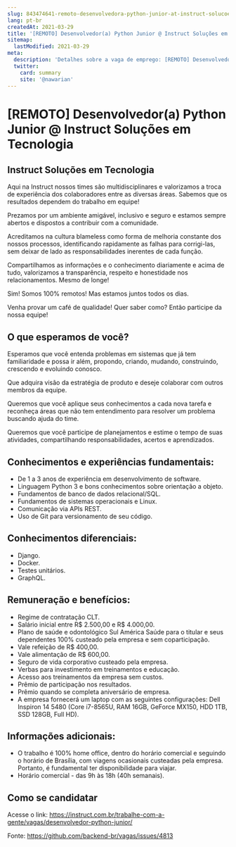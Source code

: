 ```yaml
---
slug: 843474641-remoto-desenvolvedora-python-junior-at-instruct-solucoes-em-tecnologia
lang: pt-br
createdAt: 2021-03-29
title: '[REMOTO] Desenvolvedor(a) Python Junior @ Instruct Soluções em Tecnologia - Vaga de Emprego'
sitemap:
  lastModified: 2021-03-29
meta:
  description: 'Detalhes sobre a vaga de emprego: [REMOTO] Desenvolvedor(a) Python Junior @ Instruct Soluções em Tecnologia'
  twitter:
    card: summary
    site: '@nawarian'
---
```


# [REMOTO] Desenvolvedor(a) Python Junior @ Instruct Soluções em Tecnologia

<!--
==================================================
Caso a vaga for remoto durante a pandemia informar no texto "Remoto durante o covid"
==================================================
-->
<!-- 
==================================================
POR FAVOR, SÓ POSTE SE A VAGA FOR PARA BACK-END!

Não faça distinção de gênero no título da vaga.

Use: "Back-End Developer" ao invés de 
"Desenvolvedor Back-End" \o/

Exemplo: `[São Paulo] Back-End Developer @ NOME DA EMPRESA`
==================================================
-->
<!--
==================================================
Caso a vaga for remoto durante a pandemia deixar a linha abaixo
==================================================
-->
> 

## **Instruct Soluções em Tecnologia**

Aqui na Instruct nossos times são multidisciplinares e valorizamos a troca de experiência dos colaboradores entre as diversas áreas. Sabemos que os resultados dependem do trabalho em equipe! 

Prezamos por um ambiente amigável, inclusivo e seguro e estamos sempre abertos e dispostos a contribuir com a comunidade. 

Acreditamos na cultura blameless como forma de melhoria constante dos nossos processos, identificando rapidamente as falhas para corrigi-las, sem deixar de lado as responsabilidades inerentes de cada função. 

Compartilhamos as informações e o conhecimento diariamente e acima de tudo, valorizamos a transparência, respeito e honestidade nos relacionamentos. Mesmo de longe!
 
Sim! Somos 100% remotos! Mas estamos juntos todos os dias.
 
Venha provar um café de qualidade! Quer saber como? Então participe da nossa equipe!


## **O que esperamos de você?**

Esperamos que você entenda problemas em sistemas que já tem familiaridade e possa ir além, propondo, criando, mudando, construindo, crescendo e evoluindo conosco.

Que adquira visão da estratégia de produto e deseje colaborar com outros membros da equipe.

Queremos que você aplique seus conhecimentos a cada nova tarefa e reconheça áreas que não tem entendimento para resolver um problema buscando ajuda do time.

Queremos que você participe de planejamentos e estime o tempo de suas atividades, compartilhando responsabilidades, acertos e aprendizados.


## **Conhecimentos e experiências fundamentais:**

- De 1 a 3 anos de experiência em desenvolvimento de software. 
- Linguagem Python 3 e bons conhecimentos sobre orientação a objeto.
- Fundamentos de banco de dados relacional/SQL.
- Fundamentos de sistemas operacionais e Linux.
- Comunicação via APIs REST.
- Uso de Git para versionamento de seu código.


## **Conhecimentos diferenciais:**

- Django.
- Docker.
- Testes unitários.
- GraphQL.


## **Remuneração e benefícios:**

- Regime de contratação CLT.
- Salário inicial entre R$ 2.500,00 e R$ 4.000,00.
- Plano de saúde e odontológico Sul América Saúde para o titular e seus dependentes 100% custeado pela empresa e sem coparticipação.
- Vale refeição de R$ 400,00.
- Vale alimentação de R$ 600,00.
- Seguro de vida corporativo custeado pela empresa.
- Verbas para investimento em treinamentos e educação.
- Acesso aos treinamentos da empresa sem custos.
- Prêmio de participação nos resultados.
- Prêmio quando se completa aniversário de empresa.
- A empresa fornecerá um laptop com as seguintes configurações: Dell Inspiron 14 5480 (Core i7-8565U, RAM 16GB, GeForce MX150, HDD 1TB, SSD 128GB, Full HD).


## **Informações adicionais:**

- O trabalho é 100% home office, dentro do horário comercial e seguindo o horário de Brasília, com viagens ocasionais custeadas pela empresa. Portanto, é fundamental ter disponibilidade para viajar.
- Horário comercial - das 9h às 18h (40h semanais).


## **Como se candidatar**

Acesse o link: https://instruct.com.br/trabalhe-com-a-gente/vagas/desenvolvedor-python-junior/


Fonte: https://github.com/backend-br/vagas/issues/4813